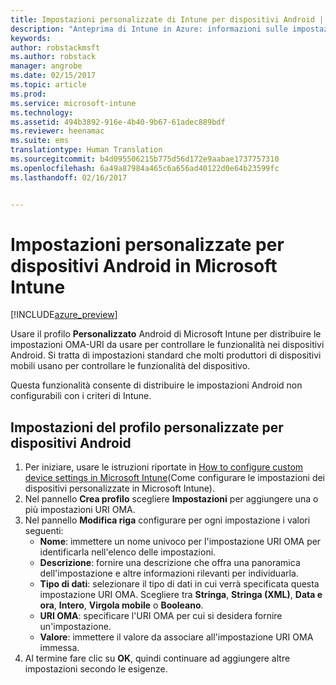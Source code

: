 ```yaml
---
title: Impostazioni personalizzate di Intune per dispositivi Android | Anteprima di Intune in Azure | Documentazione Microsoft
description: "Anteprima di Intune in Azure: informazioni sulle impostazioni che è possibile usare in un profilo personalizzato Android."
keywords: 
author: robstackmsft
ms.author: robstack
manager: angrobe
ms.date: 02/15/2017
ms.topic: article
ms.prod: 
ms.service: microsoft-intune
ms.technology: 
ms.assetid: 494b3892-916e-4b40-9b67-61adec889bdf
ms.reviewer: heenamac
ms.suite: ems
translationtype: Human Translation
ms.sourcegitcommit: b4d095506215b775d56d172e9aabae1737757310
ms.openlocfilehash: 6a49a87984a465c6a656ad40122d0e64b23599fc
ms.lasthandoff: 02/16/2017


---
```


# <a name="custom-settings-for-android-devices-in-microsoft-intune"></a>Impostazioni personalizzate per dispositivi Android in Microsoft Intune

[!INCLUDE[azure_preview](../includes/azure_preview.md)]

Usare il profilo **Personalizzato** Android di Microsoft Intune per distribuire le impostazioni OMA-URI da usare per controllare le funzionalità nei dispositivi Android. Si tratta di impostazioni standard che molti produttori di dispositivi mobili usano per controllare le funzionalità del dispositivo.

Questa funzionalità consente di distribuire le impostazioni Android non configurabili con i criteri di Intune.

## <a name="custom-profile-settings-for-android-devices"></a>Impostazioni del profilo personalizzate per dispositivi Android

1. Per iniziare, usare le istruzioni riportate in [How to configure custom device settings in Microsoft Intune](how-to-configure-custom-settings.md)(Come configurare le impostazioni dei dispositivi personalizzate in Microsoft Intune).
2. Nel pannello **Crea profilo** scegliere **Impostazioni** per aggiungere una o più impostazioni URI OMA.
3. Nel pannello **Modifica riga** configurare per ogni impostazione i valori seguenti:
    - **Nome**: immettere un nome univoco per l'impostazione URI OMA per identificarla nell'elenco delle impostazioni.
    - **Descrizione**: fornire una descrizione che offra una panoramica dell'impostazione e altre informazioni rilevanti per individuarla.
    - **Tipo di dati**: selezionare il tipo di dati in cui verrà specificata questa impostazione URI OMA. Scegliere tra **Stringa**, **Stringa (XML)**, **Data e ora**, **Intero**, **Virgola mobile** o **Booleano**.
    - **URI OMA**: specificare l'URI OMA per cui si desidera fornire un'impostazione.
    - **Valore**: immettere il valore da associare all'impostazione URI OMA immessa.
4. Al termine fare clic su **OK**, quindi continuare ad aggiungere altre impostazioni secondo le esigenze.

